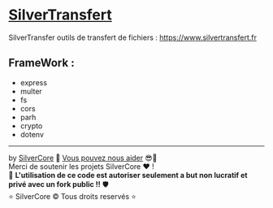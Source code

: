 # [SilverTransfert](www.silvertransfert.fr)


SilverTransfer outils de transfert de fichiers :
https://www.silvertransfert.fr

## FrameWork :
- express
- multer
- fs
- cors
- parh
- crypto
- dotenv

---

by [SilverCore](https://github.com/SilverCore-Git) 👑 [Vous pouvez nous aider](https://tipeee.com/silverdium) 😎💸<br>
Merci de soutenir les projets SilverCore ❤️ !<br>
🔐 **L'utilisation de ce code est autoriser seulement a but non lucratif et privé avec un fork public !!** 🛡️<br>
⭐  SilverCore ©️ Tous droits reservés  ⭐
